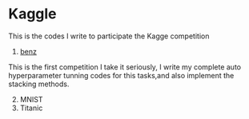 # Kaggle
This is the codes I write to participate the Kagge competition

1. [benz](https://www.kaggle.com/c/mercedes-benz-greener-manufacturing)

This is the first competition I take it seriously, I write my complete auto hyperparameter tunning codes for this tasks,and also implement the stacking methods.

2. MNIST    
3. Titanic

